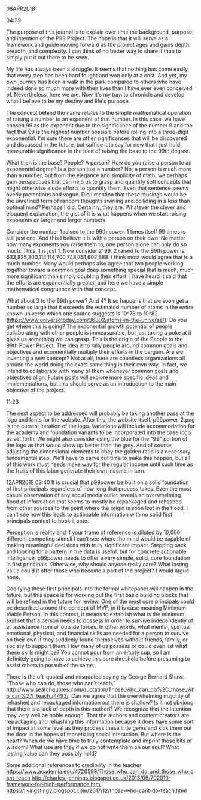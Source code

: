 08APR2018

04:39

The purpose of this journal is to explain over time the background, purpose, and intention of the P99 Project. The hope is that it will serve as a framework and guide moving forward as the project ages and gains depth, breadth, and complexity. I can think of no better way to share it than to simply put it out there to be seen.

My life has always been a struggle. It seems that nothing has come easily, that every step has been hard fought and won only at a cost. And yet, my own journey has been a walk in the park compared to others who have indeed done so much more with their lives than I have ever even conceived of. Nevertheless, here we are. Now it's my turn to chronicle and develop what I believe to be my destiny and life's purpose.

The concept behind the name relates to the simple mathematical operation of raising a number to an exponent of that number. In this case, we have chosen 99 as the exponent due to the significance of the number 9 and the fact that 99 is the highest number possible before rolling into a three-digit exponential. I'm sure there are other significances that will be discovered and discussed in the future, but suffice it to say for now that I just hold measurable significance in the idea of raising the base to the 99th degree.

What then is the base? People? A person? How do you raise a person to an exponential degree? Is a person just a number? No, a person is much more than a number, but from the elegance and simplicity of math, we perhaps gain perspectives that can help us to grasp and quantify soft concepts that might otherwise elude efforts to quantify them. Even that sentence seems overly pretentious and vague. Did I mention that these musings would be the unrefined form of random thoughts swirling and colliding in a less than optimal mind? Perhaps I did. Certainly, they are. Whatever the clever and eloquent explanation, the gist of it is what happens when we start raising exponents on larger and larger numbers.

Consider the number 1 raised to the 99th power. 1 times itself 99 times is still just one. And this I believe it is with a person on their own. No matter how many exponents you raise them to, one person alone can only do so much. Thus, 1 is just 1. Now consider 2^99. 2 raised to the 99th power is 633,825,300,114,114,700,748,351,602,688. I think most would agree that is a much number. Many would perhaps also agree that two people working together toward a common goal does something special that is much, much more significant than simply doubling their effort. I have heard it said that the efforts are exponentially greater, and here we have a simple mathematical congruence with that concept.

What about 3 to the 99th power? And 4? It so happens that we soon get a number so large that it exceeds the estimated number of atoms in the entire known universe which one source suggests is 10^78 to 10^82. (https://www.universetoday.com/36302/atoms-in-the-universe/). Do you get where this is going? The exponential growth potential of people collaborating with other people is immeasurable, but just taking a poke at it gives us something we can grasp. This is the origin of the People to the 99th Power Project. The idea is to rally people around common goals and objectives and exponentially multiply their efforts in the bargain. Are we inventing a new concept? Not at all, there are countless organizations all around the world doing the exact same thing in their own way. In fact, we intend to collaborate with many of them whenever common goals and objectives align. Future posts will explore more specific ideas and implementations, but this should serve as an introduction to the main objective of the project.

11:23

The next aspect to be addressed will probably be taking another pass at the logo and fonts for the website. After this, the website itself. p99power_2.png is the current iteration of the logo. Variations will include accommodation for the academy and foundation variants to be incorporated into the base logo as set forth. We might also consider using the blue for the "99" portion of the logo as that would show up better than the grey. And of course, adjusting the dimensional elements to obey the golden ratio is a necessary fundamental step. We'll have to carve out time to make this happen, but all of this work must needs make way for the regular income until such time as the fruits of this labor generate their own income in turn.

12APR2018 03:40 It is crucial that p99power be built on a solid foundation of first principals regardless of how long that process takes. Even the most casual observation of any social media outlet reveals an overwhelming flood of information that seems to mostly be repackaged and rehashed from other sources to the point where the origin is soon lost in the flood. I can’t see how this leads to actionable information with no solid first principals context to hook it onto.

Perception is reality and if your frame of reference is diluted by 10,000 different competing stimuli I can’t see where the mind would be capable of making meaningful decisions with truly significant impact. Stepping back and looking for a pattern in the data is useful, but for concrete actionable intelligence, p99power needs to offer a very simple, solid, core foundation in first principals. Otherwise, why should anyone really care? What lasting value could it offer those who become a part of the project? I would argue none.

Codifying these first principals into the formal whitepaper will happen in the future, but this space is for working out the first basic building blocks that will be refined in the future for review. One of the most core principals could be described around the concept of MVP, in this case meaning Minimum Viable Person. In this context, it means to establish what is the minimum skill set that a person needs to possess in order to survive independently of all assistance from all outside forces. In other words, what mental, spiritual, emotional, physical, and financial skills are needed for a person to survive on their own if they suddenly found themselves without friends, family, or society to support them. How many of us possess or could even list what these skills might be? You cannot pour from an empty cup, so I am definitely going to have to achieve this core threshold before presuming to assist others in pursuit of the same.

There is the oft-quoted and misquoted saying by George Bernard Shaw: “Those who can do, those who can’t teach.” http://www.searchquotes.com/quotation/Those_who_can_do%2C_those_who_can%27t_teach./4493/. Can we agree that the overwhelming majority of rehashed and repackaged information out there is shallow? Is it not obvious that there is a lack of depth in this method? We recognize that the intention may very well be noble enough. That the authors and content creators are repackaging and rehashing this information because it does have some sort of impact at some level as they process these little gems and kick them out the door in the hopes of monetizing social interaction. But where is the heart? When do we have time to truly contemplate and imprint these bits of wisdom? What use are they if we do not write them on our soul? What lasting value can they possibly hold?

Some additional references to credibility in the teacher: https://www.academia.edu/4720598/Those_who_can_do_and_those_who_cant_teach http://charles-jennings.blogspot.co.uk/2013/06/702010-framework-for-high-performance.html https://livingstingy.blogspot.com/2017/12/those-who-cant-do-teach.html

